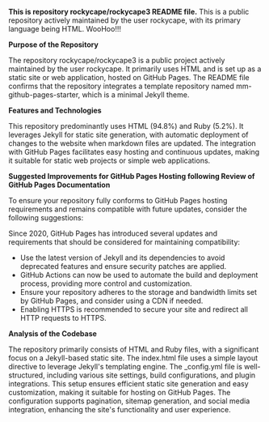 **This is repository rockycape/rockycape3 README file.**
This is a public repository actively maintained by the user rockycape, with its primary language being HTML.
WooHoo!!!

**Purpose of the Repository**

The repository rockycape/rockycape3 is a public project actively maintained by the user rockycape. It primarily uses HTML and is set up as a static site or web application, hosted on GitHub Pages. The README file confirms that the repository integrates a template repository named mm-github-pages-starter, which is a minimal Jekyll theme.

**Features and Technologies**

This repository predominantly uses HTML (94.8%) and Ruby (5.2%). It leverages Jekyll for static site generation, with automatic deployment of changes to the website when markdown files are updated. The integration with GitHub Pages facilitates easy hosting and continuous updates, making it suitable for static web projects or simple web applications. 

**Suggested Improvements for GitHub Pages Hosting following Review of GitHub Pages Documentation**

To ensure your repository fully conforms to GitHub Pages hosting requirements and remains compatible with future updates, consider the following suggestions:

Since 2020, GitHub Pages has introduced several updates and requirements that should be considered for maintaining compatibility:

* Use the latest version of Jekyll and its dependencies to avoid deprecated features and ensure security patches are applied.
* GitHub Actions can now be used to automate the build and deployment process, providing more control and customization.
* Ensure your repository adheres to the storage and bandwidth limits set by GitHub Pages, and consider using a CDN if needed.
* Enabling HTTPS is recommended to secure your site and redirect all HTTP requests to HTTPS.

**Analysis of the Codebase**

The repository primarily consists of HTML and Ruby files, with a significant focus on a Jekyll-based static site. The index.html file uses a simple layout directive to leverage Jekyll's templating engine. The _config.yml file is well-structured, including various site settings, build configurations, and plugin integrations. This setup ensures efficient static site generation and easy customization, making it suitable for hosting on GitHub Pages. The configuration supports pagination, sitemap generation, and social media integration, enhancing the site's functionality and user experience.


